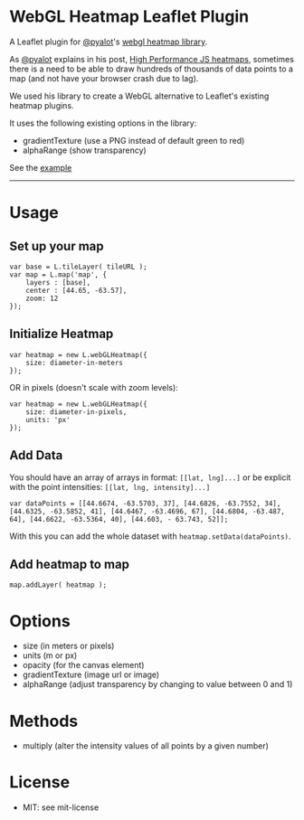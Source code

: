 WebGL Heatmap Leaflet Plugin
=====================

A Leaflet plugin for [@pyalot](https://github.com/pyalot)'s [webgl heatmap library](https://github.com/pyalot/webgl-heatmap).

As [@pyalot](https://github.com/pyalot) explains in his post, [High Performance JS heatmaps](http://codeflow.org/entries/2013/feb/04/high-performance-js-heatmaps/), sometimes there is a need to be able to draw hundreds of thousands of data points to a map (and not have your browser crash due to lag).

We used his library to create a WebGL alternative to Leaflet's existing heatmap plugins.

It uses the following existing options in the library:

* gradientTexture (use a PNG instead of default green to red)
* alphaRange (show transparency)

See the [example](http://ursudio.com/webgl-heatmap-leaflet/)

***
Usage
===

Set up your map
---

```
var base = L.tileLayer( tileURL );
var map = L.map('map', {
	layers : [base],
	center : [44.65, -63.57],
	zoom: 12 
});
```

Initialize Heatmap
---    
```
var heatmap = new L.webGLHeatmap({
    size: diameter-in-meters
});
```
OR in pixels (doesn't scale with zoom levels):
```
var heatmap = new L.webGLHeatmap({
    size: diameter-in-pixels,
    units: 'px'
});
```

Add Data
---
You should have an array of arrays in format: `[[lat, lng]...]` or be explicit with the point intensities: `[[lat, lng, intensity]...]`

```
var dataPoints = [[44.6674, -63.5703, 37], [44.6826, -63.7552, 34], [44.6325, -63.5852, 41], [44.6467, -63.4696, 67], [44.6804, -63.487, 64], [44.6622, -63.5364, 40], [44.603, - 63.743, 52]];
```

With this you can add the whole dataset with `heatmap.setData(dataPoints)`.

Add heatmap to map
---

```
map.addLayer( heatmap );
```

Options
===
* size (in meters or pixels)
* units (m or px)
* opacity (for the canvas element)
* gradientTexture (image url or image)
* alphaRange (adjust transparency by changing to value between 0 and 1)

Methods
===
* multiply (alter the intensity values of all points by a given number)

License
===
* MIT: see mit-license
